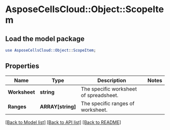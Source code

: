 # AsposeCellsCloud::Object::ScopeItem 

## Load the model package
```perl
use AsposeCellsCloud::Object::ScopeItem;
```

## Properties
Name | Type | Description | Notes
------------ | ------------- | ------------- | -------------
**Worksheet** | **string** | The specific worksheet of spreadsheet. |
**Ranges** | **ARRAY[string]** | The specific ranges of worksheet. |  

[[Back to Model list]](../README.md#documentation-for-models) [[Back to API list]](../README.md#documentation-for-api-endpoints) [[Back to README]](../README.md)

